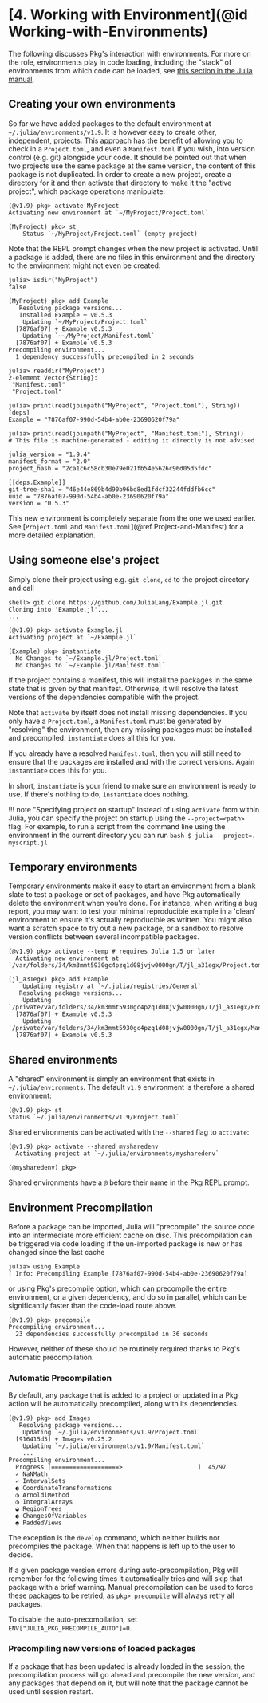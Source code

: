 # [**4.** Working with Environment](@id Working-with-Environments)

The following discusses Pkg's interaction with environments. For more on the role, environments play in code loading, including the "stack" of environments from which code can be loaded, see [this section in the Julia manual](https://docs.julialang.org/en/v1/manual/code-loading/#Environments-1).

## Creating your own environments

So far we have added packages to the default environment at `~/.julia/environments/v1.9`. It is however easy to create other, independent, projects.
This approach has the benefit of allowing you to check in a `Project.toml`, and even a `Manifest.toml` if you wish, into version control (e.g. git) alongside your code.
It should be pointed out that when two projects use the same package at the same version, the content of this package is not duplicated.
In order to create a new project, create a directory for it and then activate that directory to make it the "active project", which package operations manipulate:

```julia-repl
(@v1.9) pkg> activate MyProject
Activating new environment at `~/MyProject/Project.toml`

(MyProject) pkg> st
    Status `~/MyProject/Project.toml` (empty project)
```

Note that the REPL prompt changes when the new project is activated. Until a package is added, there are no files in this environment and the directory to the environment might not even be created:

```julia-repl
julia> isdir("MyProject")
false

(MyProject) pkg> add Example
   Resolving package versions...
   Installed Example ─ v0.5.3
    Updating `~/MyProject/Project.toml`
  [7876af07] + Example v0.5.3
    Updating `~~/MyProject/Manifest.toml`
  [7876af07] + Example v0.5.3
Precompiling environment...
  1 dependency successfully precompiled in 2 seconds

julia> readdir("MyProject")
2-element Vector{String}:
 "Manifest.toml"
 "Project.toml"

julia> print(read(joinpath("MyProject", "Project.toml"), String))
[deps]
Example = "7876af07-990d-54b4-ab0e-23690620f79a"

julia> print(read(joinpath("MyProject", "Manifest.toml"), String))
# This file is machine-generated - editing it directly is not advised

julia_version = "1.9.4"
manifest_format = "2.0"
project_hash = "2ca1c6c58cb30e79e021fb54e5626c96d05d5fdc"

[[deps.Example]]
git-tree-sha1 = "46e44e869b4d90b96bd8ed1fdcf32244fddfb6cc"
uuid = "7876af07-990d-54b4-ab0e-23690620f79a"
version = "0.5.3"
```

This new environment is completely separate from the one we used earlier. See [`Project.toml` and `Manifest.toml`](@ref Project-and-Manifest) for a more detailed explanation.

## Using someone else's project

Simply clone their project using e.g. `git clone`, `cd` to the project directory and call

```julia-repl
shell> git clone https://github.com/JuliaLang/Example.jl.git
Cloning into 'Example.jl'...
...

(@v1.9) pkg> activate Example.jl
Activating project at `~/Example.jl`

(Example) pkg> instantiate
  No Changes to `~/Example.jl/Project.toml`
  No Changes to `~/Example.jl/Manifest.toml`
```

If the project contains a manifest, this will install the packages in the same state that is given by that manifest.
Otherwise, it will resolve the latest versions of the dependencies compatible with the project.

Note that `activate` by itself does not install missing dependencies.
If you only have a `Project.toml`, a `Manifest.toml` must be generated by "resolving" the environment, then any missing packages must be installed and precompiled. `instantiate` does all this for you.

If you already have a resolved `Manifest.toml`, then you will still need to ensure that the packages are installed and with the correct versions. Again `instantiate` does this for you.

In short, `instantiate` is your friend to make sure an environment is ready to use. If there's nothing to do, `instantiate` does nothing.

!!! note "Specifying project on startup"
    Instead of using `activate` from within Julia, you can specify the project on startup using
    the `--project=<path>` flag. For example, to run a script from the command line using the
    environment in the current directory you can run
    ```bash
    $ julia --project=. myscript.jl
    ```


## Temporary environments

Temporary environments make it easy to start an environment from a blank slate to test a package or set of
packages, and have Pkg automatically delete the environment when you're done.
For instance, when writing a bug report, you may want to test your minimal reproducible
example in a 'clean' environment to ensure it's actually reproducible as written. You might
also want a scratch space to try out a new package, or a sandbox to resolve version conflicts
between several incompatible packages.

```julia-repl
(@v1.9) pkg> activate --temp # requires Julia 1.5 or later
  Activating new environment at `/var/folders/34/km3mmt5930gc4pzq1d08jvjw0000gn/T/jl_a31egx/Project.toml`

(jl_a31egx) pkg> add Example
    Updating registry at `~/.julia/registries/General`
   Resolving package versions...
    Updating `/private/var/folders/34/km3mmt5930gc4pzq1d08jvjw0000gn/T/jl_a31egx/Project.toml`
  [7876af07] + Example v0.5.3
    Updating `/private/var/folders/34/km3mmt5930gc4pzq1d08jvjw0000gn/T/jl_a31egx/Manifest.toml`
  [7876af07] + Example v0.5.3
```

## Shared environments

A "shared" environment is simply an environment that exists in `~/.julia/environments`. The default `v1.9` environment is
therefore a shared environment:

```julia-repl
(@v1.9) pkg> st
Status `~/.julia/environments/v1.9/Project.toml`
```

Shared environments can be activated with the `--shared` flag to `activate`:

```julia-repl
(@v1.9) pkg> activate --shared mysharedenv
  Activating project at `~/.julia/environments/mysharedenv`

(@mysharedenv) pkg>
```

Shared environments have a `@` before their name in the Pkg REPL prompt.


## Environment Precompilation

Before a package can be imported, Julia will "precompile" the source code into an intermediate more efficient cache on disc.
This precompilation can be triggered via code loading if the un-imported package is new or has changed since the last cache

```julia-repl
julia> using Example
[ Info: Precompiling Example [7876af07-990d-54b4-ab0e-23690620f79a]
```

or using Pkg's precompile option, which can precompile the entire environment, or a given dependency, and do so in parallel,
which can be significantly faster than the code-load route above.

```julia-repl
(@v1.9) pkg> precompile
Precompiling environment...
  23 dependencies successfully precompiled in 36 seconds
```

However, neither of these should be routinely required thanks to Pkg's automatic precompilation.


### Automatic Precompilation

By default, any package that is added to a project or updated in a Pkg action will be automatically precompiled, along
with its dependencies.

```julia-repl
(@v1.9) pkg> add Images
   Resolving package versions...
    Updating `~/.julia/environments/v1.9/Project.toml`
  [916415d5] + Images v0.25.2
    Updating `~/.julia/environments/v1.9/Manifest.toml`
    ...
Precompiling environment...
  Progress [===================>                     ]  45/97
  ✓ NaNMath
  ✓ IntervalSets
  ◐ CoordinateTransformations
  ◑ ArnoldiMethod
  ◑ IntegralArrays
  ◒ RegionTrees
  ◐ ChangesOfVariables
  ◓ PaddedViews
```

The exception is the `develop` command, which neither builds nor precompiles the package. When
that happens is left up to the user to decide.

If a given package version errors during auto-precompilation, Pkg will remember for the following times it
automatically tries and will skip that package with a brief warning. Manual precompilation can be used to
force these packages to be retried, as `pkg> precompile` will always retry all packages.

To disable the auto-precompilation, set `ENV["JULIA_PKG_PRECOMPILE_AUTO"]=0`.

### Precompiling new versions of loaded packages

If a package that has been updated is already loaded in the session, the precompilation process will go ahead and precompile
the new version, and any packages that depend on it, but will note that the package cannot be used until session restart.
